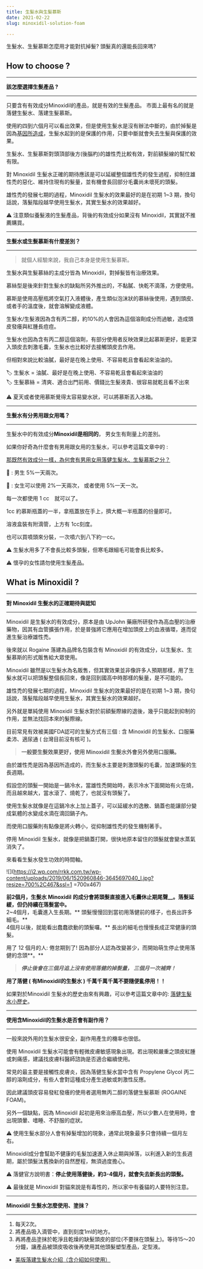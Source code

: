 ```yaml
---
title: 生髮水與生髮慕斯
date: 2021-02-22
slug: minoxidil-solution-foam

---
```

生髮水、生髮慕斯怎麼用才能對抗掉髮? 頭髮真的還能長回來嗎?

## How to choose ?

***

**該怎麼選擇生髮產品 ?**

***

只要含有有效成分Minoxidil的產品，就是有效的生髮產品。 市面上最有名的就是落健生髮水、落建生髮慕斯。

使用約四到六個月可以看出效果，但是使用生髮水是沒有辦法中斷的，由於掉髮是因為[基因所造成](https://hairmore.info/gene-make-you-bold/)，生髮水起到的是保護的作用，只要中斷就會失去生髮與保護的效果。

生髮水、生髮慕斯對頭頂部後方(後腦杓)的雄性禿比較有效，對前額髮線的幫忙較有限。 

對 Minoxidil 生髮水正確的期待應該是可以延緩整個雄性禿的發生過程，抑制住雄性禿的惡化、維持住現有的髮量，並有機會長回部分毛囊尚未壞死的頭髮。

雄性禿的發展七期的過程，Minoxidil 生髮水的效果最好的是在初期 1\~3 期，換句話說，落髮階段越早使用生髮水，其實生髮水的效果越好。

⚠️ 注意類似養髮液的生髮產品，背後的有效成分如果沒有 Minoxidil，其實就不推薦購買。

***

**生髮水或生髮慕斯有什麼差別？**

***

> 就個人經驗來說，我自己本身是使用生髮慕斯。

生髮水與生髮慕絲的主成分皆為 Minoxidil，對掉髮皆有治療效果。

慕絲型是後來針對生髮水的缺點所另外推出的，不黏膩、快乾不滴落，方便使用。 

慕斯是使用高壓瓶將空氣打入液體後，產生類似泡沫狀的慕絲後使用，遇到頭皮、或者手的溫度後，就會溶解變成液體。

生髮水/生髮液因為含有丙二醇，約10%的人會因為這個溶劑成分而過敏，造成頭皮發癢與紅腫長痘痘。

生髮水也因為含有丙二醇這個溶劑，有部分使用者反映效果比起慕斯更好，能更深入頭皮去刺激毛囊，生髮水也比較好去接觸頭皮去作用。

但相對來說比較油膩，最好是在晚上使用、不容易乾且會看起來油油的。

🏷️ 生髮水 = 油膩、最好是在晚上使用、不容易乾且會看起來油油的  
🏷️ 生髮慕絲 = 清爽、適合出門前用、價錢比生髮液貴、很容易就乾且看不出來

⚠️ 夏天或者使用慕斯覺得太容易變水狀，可以將慕斯丟入冰箱。

***

**生髮水有分男用跟女用嗎？**

***

生髮水中的有效成分**Minoxidil是相同的**， 男女生有劑量上的差別。

如果你好奇為什麼會有男用跟女用的生髮水，可以參考這篇文章中的 :

[那既然有效成分一樣，為何會有男用女用落健生髮水、生髮慕斯之分？](https://rrkk.com.tw/women-qa-rogaine-minoxidil-foam/)

👨 : 男生 5%一天兩次。

👩 : 女生可以使用 2%一天兩次， 或者使用 5%一天一次。

每一次都使用 1 cc　就可以了。

1cc 約慕斯瓶蓋的一半，拿瓶蓋放在手上，擠大概一半瓶蓋的份量即可。

溶液盒裝有附滴管，上方有 1cc刻度。

也可以買噴頭來分裝，一次噴六到八下約一cc。

⚠️ 生髮水用多了不會長比較多頭髮，但寒毛跟細毛可能會長比較多。

⚠️ 懷孕的女性請勿使用生髮產品。

## What is Minoxidil ? 

***

**對 Minoxidil 生髮水的正確期待與認知**

***

Minoxidil 是生髮水的有效成分，原本是由 UpJohn 藥廠所研發作為高血壓的治療藥物，因其有血管擴張作用，於是普強將它應用在增加頭皮上的血液循環，進而促進生髮治療雄性禿。

後來就以 Rogaine 落建為品牌名包裝含有 Minoxidil 的有效成分，以生髮水、生髮慕斯的形式販售給大眾使用。

Minoxidil 雖然是以生髮水為名販售，但其實效果並非像許多人預期那樣，用了生髮水就可以把頭髮整個長回來，像是回到國高中時那樣的髮量，是不可能的。

雄性禿的發展七期的過程，Minoxidil 生髮水的效果最好的是在初期 1\~3 期，換句話說，落髮階段越早使用生髮水，其實生髮水的效果越好。

另外就是單純使用 Minoxidil 生髮水對於前額髮際線的退後，幾乎只能起到抑制的作用，並無法找回本來的髮際線。

目前常見有效被美國FDA認可的生髮方式有三個 : 含 Minoxidil 的生髮水、口服藥柔沛、適尿通 ( 台灣目前沒有核可 )。

> **一般要生髮效果更好，使用 Minoxidil 生髮水外會另外使用口服藥。**

由於雄性禿是因為基因所造成的，而生髮水主要是刺激頭髮的毛囊，加速頭髮的生長週期。

假設您的頭髮一開始是一鍋冷水，當雄性禿開始時，表示冷水下面開始有火在燒，而且越來越大，當水滾了、燒乾了，也就沒有頭髮了。

使用生髮水就像是在這鍋冷水上加上蓋子，可以延緩水的逸散、鍋蓋也能讓部分變成氣體的水變成水滴在滴回鍋子內。

而使用口服藥則有點像是將火轉小，從抑制雄性禿的發生機制著手。

停用 Minoxidil 生髮水，就像是把鍋蓋打開，很快地原本留住的頭髮就會變水蒸氣消失了。

來看看生髮水發生功效的時間軸。

!\[\](https://i2.wp.com/rrkk.com.tw/wp-content/uploads/2019/06/1520960846-3645697040_l.jpg?resize=700%2C467&ssl=1 =700x467)

**前2個月，生髮水 Minoxidil 的成分會將頭髮直接進入毛囊休止期尾聲__。落髮延緩，但仍持續在落髮當中。**  
2\~4個月，毛囊進入生長期。** 頭髮慢慢回到當初用落健前的樣子，也長出許多細毛。**  
4個月以後，就能看出蠢蠢欲動的頭髮囉。** 長出的細毛也慢慢長成正常健康的頭髮。

用了 12 個月的人: 倦怠期到了! 因為部分人認為改變甚少，而開始萌生停止使用落健的念頭**。**

> **_停止後會在三個月追上沒有使用落健的掉髮量， 三個月一次補齊！_**

**用了落健 ( 有Minoxidil的生髮水 ) 千萬千萬千萬不要隨便亂停用！！**

如果對於Minoxidil 生髮水的歷史由來有興趣，可以參考這篇文章中的: [落健生髮水小歷史](http://%E7%BE%8E%E7%89%88%E8%90%BD%E5%81%A5%E7%94%9F%E9%AB%AE%E6%B0%B4%20rogaine%20%E8%B7%9F%E5%8F%B0%E7%89%88%E8%90%BD%E5%BB%BA%20regaine%20%E6%9C%89%E4%BD%95%E4%B8%8D%E5%90%8C%EF%BC%9F/)。

***

**使用含Minoxidil的生髮水是否會有副作用？**

***

一般來說外用的生髮水很安全，副作用產生的機率也很低。

使用 Minoxidil 生髮水可能會有輕微皮膚敏感現象出現。若出現較嚴重之頭皮紅腫或刺痛感，建議找皮膚科醫師諮詢是否適合繼續使用。

常見的最主要是接觸性皮膚炎，因為落健生髮水當中含有 Propylene Glycol 丙二醇的溶劑成分，有些人會對這種成分產生過敏或刺激性反應。

因此建議頭皮容易發紅發癢的使用者選用無丙二醇的落健生髮慕斯 (ROGAINE FOAM)。

另外一個缺點，因為 Minoxidil 起初是用來治療高血壓，所以少數人在使用時，會出現頭暈、嗜睡、不舒服的症狀。

⚠️ 使用生髮水部分人會有掉髮增加的現象，通常此現象最多只會持續一個月左右。

Minoxidil成分會幫助不健康的毛髮加速進入休止期與掉落，以利進入新的生長週期，屬於頭髮汰舊換新的自然歷程，無須過度擔心。

⚠️ 落健官方說明書：**停止使用落健後，約3-4個月，就會失去新長出的頭髮。**

⚠️ 最後就是 Minoxidil 對貓來說是有毒性的，所以家中有養貓的人要特別注意。

***

**Minoxidil 生髮水怎麼使用、塗抹？**

***

1. 每天2次。
2. 將產品吸入滴管中，直到刻度1ml的地方。
3. 再將產品塗抹於乾淨且乾燥的缺髮頭皮的部位(不要抹在頭髮上)。等待15～20分鐘，讓產品被頭皮吸收後再使用其他頭髮塑型產品，定型液。

* [美版落建生髮水介紹（含介紹如何使用）](https://rrkk.com.tw/%e8%90%bd%e5%81%a5-rogaine-5-%e7%94%9f%e9%ab%ae%e6%b6%b2-%e4%bd%bf%e7%94%a8%e6%9c%9f%e9%99%902021-01/)